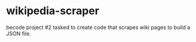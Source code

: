 # wikipedia-scraper
becode project #2 tasked to create code that scrapes wiki pages to build a JSON file.
